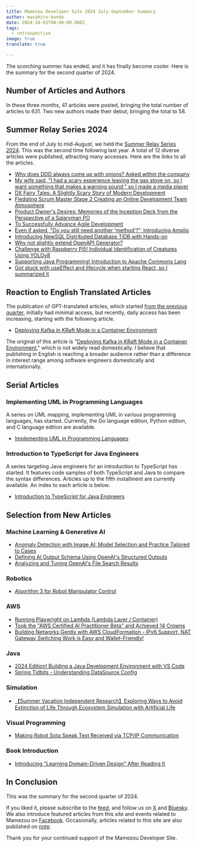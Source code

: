 ```yaml
---
title: Mamezou Developer Site 2024 July-September Summary
author: masahiro-kondo
date: 2024-10-01T00:00:00.000Z
tags:
  - retrospective
image: true
translate: true

---
```


The scorching summer has ended, and it has finally become cooler. Here is the summary for the second quarter of 2024.

## Number of Articles and Authors
In these three months, 41 articles were posted, bringing the total number of articles to 631. Two new authors made their debut, bringing the total to 58.

## Summer Relay Series 2024
From the end of July to mid-August, we held the [Summer Relay Series 2024](/events/season/2024-summer/). This was the second time following last year. A total of 12 diverse articles were published, attracting many accesses. Here are the links to all the articles.

- [Why does DDD always come up with onions? Asked within the company](/blogs/2024/07/29/why-ddd-onion/)
- [My wife said, "I had a scary experience leaving the gas stove on, so I want something that makes a warning sound," so I made a media player](/blogs/2024/07/30/simple-media-player/)
- [DX Fairy Tales: A Slightly Scary Story of Modern Development](/blogs/2024/07/31/recent-scary-stories/)
- [Fledgling Scrum Master Stage 2 Creating an Online Development Team Atmosphere](/blogs/2024/08/01/fledgling-scrum-master-stage2/)
- [Product Owner's Desires: Memories of the Inception Deck from the Perspective of a Salaryman PO](/agile/agile-po-complaints_02/)
- [To Successfully Advance Agile Development](/blogs/2024/08/05/cognitive-load/)
- [Even if asked, "Do you still need another 'method'?", Introducing Amplio](/blogs/2024/08/06/whatisamplio/)
- [Introducing NewSQL Distributed Database TiDB with Hands-on](/blogs/2024/08/07/tidb_intro/)
- [Why not slightly extend OpenAPI Generator?](/blogs/2024/08/08/openapi-generator-constraints/)
- [Challenge with Raspberry Pi5! Individual Identification of Creatures Using YOLOv8](/blogs/2024/08/09/rpi5-indivisual-recognintion/)
- [Supporting Java Programming! Introduction to Apache Commons Lang](/blogs/2024/08/12/apatche_commons_lang/)
- [Got stuck with useEffect and lifecycle when starting React, so I summarized it](/blogs/2024/08/13/react_useeffect/)

## Reaction to English Translated Articles
The publication of GPT-translated articles, which started [from the previous quarter](/blogs/2024/07/01/2024-1q-retrospective/#英訳版記事の公開), initially had minimal access, but recently, daily access has been increasing, starting with the following article.

- [Deploying Kafka in KRaft Mode in a Container Environment](/blogs/2024/06/24/kafka-kraft-mode-in-containers/)

The original of this article is "[Deploying Kafka in KRaft Mode in a Container Environment](/blogs/2024/06/24/kafka-kraft-mode-in-containers/)," which is not widely read domestically. I believe that publishing in English is reaching a broader audience rather than a difference in interest range among software engineers domestically and internationally.

## Serial Articles

### Implementing UML in Programming Languages
A series on UML mapping, implementing UML in various programming languages, has started. Currently, the Go language edition, Python edition, and C language edition are available.

- [Implementing UML in Programming Languages](/modeling/#uml-をプログラミング言語で実装する)

### Introduction to TypeScript for Java Engineers
A series targeting Java engineers for an introduction to TypeScript has started. It features code samples of both TypeScript and Java to compare the syntax differences. Articles up to the fifth installment are currently available. An index to each article is below.

- [Introduction to TypeScript for Java Engineers](/frontend/#javaエンジニアが始めるtypescript入門)

## Selection from New Articles

### Machine Learning & Generative AI

- [Anomaly Detection with Image AI: Model Selection and Practice Tailored to Cases](/blogs/2024/07/10/anomalydetection/)
- [Defining AI Output Schema Using OpenAI's Structured Outputs](/blogs/2024/08/10/openai-structured-output-intro/)
- [Analyzing and Tuning OpenAI's File Search Results](/blogs/2024/09/14/openai-filesearch-tuning/)

### Robotics
- [Algorithm 3 for Robot Manipulator Control](/robotics/manip-algo3/manip-algo3/)

### AWS
- [Running Playwright on Lambda (Lambda Layer / Container)](/blogs/2024/07/19/lambda-playwright-container-tips/)
- [Took the "AWS Certified AI Practitioner Beta" and Achieved 14 Crowns](/blogs/2024/09/26/aws-certified-ai-practitioner/)
- [Building Networks Gently with AWS CloudFormation - IPv6 Support, NAT Gateway Switching Work is Easy and Wallet-Friendly!](/blogs/2024/09/27/aws_cfn_network_ipv6/)

### Java
- [2024 Edition! Building a Java Development Environment with VS Code](/blogs/2024/07/18/write-java-with-vscode-2024/)
- [Spring Tidbits - Understanding DataSource Config](/blogs/2024/09/29/spring-datasource-config/)

### Simulation
- [【Summer Vacation Independent Research】Exploring Ways to Avoid Extinction of Life Through Ecosystem Simulation with Artificial Life](/blogs/2024/08/21/boid_life_simulation/)

### Visual Programming
- [Making Robot Sota Speak Text Received via TCP/IP Communication](/blogs/2024/09/03/sota-tcp-serve/)

### Book Introduction
- [Introducing "Learning Domain-Driven Design" After Reading It](/blogs/2024/08/15/book-learning-domain-driven-design/)

## In Conclusion
This was the summary for the second quarter of 2024.

If you liked it, please subscribe to the [feed](/feed/), and follow us on [X](https://x.com/MamezouDev) and [Bluesky](https://bsky.app/profile/mamezoudev.bsky.social). We also introduce featured articles from this site and events related to Mamezou on [Facebook](https://www.facebook.com/mamezou.jp). Occasionally, articles related to this site are also published on [note](https://note.com/mamezou_info).

Thank you for your continued support of the Mamezou Developer Site.
